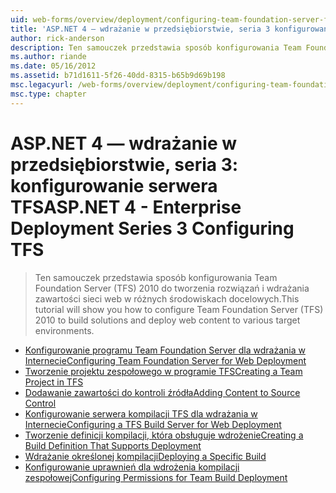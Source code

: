 ```yaml
---
uid: web-forms/overview/deployment/configuring-team-foundation-server-for-web-deployment/index
title: 'ASP.NET 4 — wdrażanie w przedsiębiorstwie, seria 3 konfigurowania programu TFS | Dokumentacja firmy Microsoft'
author: rick-anderson
description: Ten samouczek przedstawia sposób konfigurowania Team Foundation Server (TFS) 2010 do tworzenia rozwiązań i wdrażania zawartości sieci web w różnych środowiskach docelowych.
ms.author: riande
ms.date: 05/16/2012
ms.assetid: b71d1611-5f26-40dd-8315-b65b9d69b198
msc.legacyurl: /web-forms/overview/deployment/configuring-team-foundation-server-for-web-deployment
msc.type: chapter
---
```

<a name="aspnet-4---enterprise-deployment-series-3-configuring-tfs"></a><span data-ttu-id="71466-103">ASP.NET 4 — wdrażanie w przedsiębiorstwie, seria 3: konfigurowanie serwera TFS</span><span class="sxs-lookup"><span data-stu-id="71466-103">ASP.NET 4 - Enterprise Deployment Series 3 Configuring TFS</span></span>
====================
> <span data-ttu-id="71466-104">Ten samouczek przedstawia sposób konfigurowania Team Foundation Server (TFS) 2010 do tworzenia rozwiązań i wdrażania zawartości sieci web w różnych środowiskach docelowych.</span><span class="sxs-lookup"><span data-stu-id="71466-104">This tutorial will show you how to configure Team Foundation Server (TFS) 2010 to build solutions and deploy web content to various target environments.</span></span>


- [<span data-ttu-id="71466-105">Konfigurowanie programu Team Foundation Server dla wdrażania w Internecie</span><span class="sxs-lookup"><span data-stu-id="71466-105">Configuring Team Foundation Server for Web Deployment</span></span>](configuring-team-foundation-server-for-web-deployment.md)
- [<span data-ttu-id="71466-106">Tworzenie projektu zespołowego w programie TFS</span><span class="sxs-lookup"><span data-stu-id="71466-106">Creating a Team Project in TFS</span></span>](creating-a-team-project-in-tfs.md)
- [<span data-ttu-id="71466-107">Dodawanie zawartości do kontroli źródła</span><span class="sxs-lookup"><span data-stu-id="71466-107">Adding Content to Source Control</span></span>](adding-content-to-source-control.md)
- [<span data-ttu-id="71466-108">Konfigurowanie serwera kompilacji TFS dla wdrażania w Internecie</span><span class="sxs-lookup"><span data-stu-id="71466-108">Configuring a TFS Build Server for Web Deployment</span></span>](configuring-a-tfs-build-server-for-web-deployment.md)
- [<span data-ttu-id="71466-109">Tworzenie definicji kompilacji, która obsługuje wdrożenie</span><span class="sxs-lookup"><span data-stu-id="71466-109">Creating a Build Definition That Supports Deployment</span></span>](creating-a-build-definition-that-supports-deployment.md)
- [<span data-ttu-id="71466-110">Wdrażanie określonej kompilacji</span><span class="sxs-lookup"><span data-stu-id="71466-110">Deploying a Specific Build</span></span>](deploying-a-specific-build.md)
- [<span data-ttu-id="71466-111">Konfigurowanie uprawnień dla wdrożenia kompilacji zespołowej</span><span class="sxs-lookup"><span data-stu-id="71466-111">Configuring Permissions for Team Build Deployment</span></span>](configuring-permissions-for-team-build-deployment.md)
